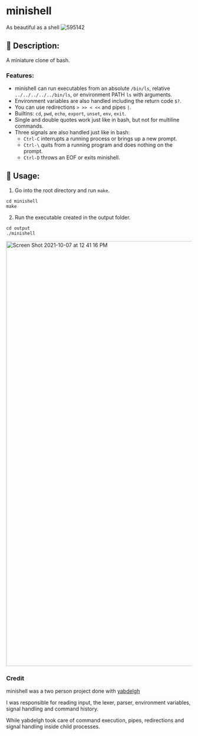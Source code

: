 # minishell
As beautiful as a shell
![595142](https://user-images.githubusercontent.com/58333462/136381042-5ee383b7-5c66-4b2f-821a-e48a30f67e44.jpg)

## 🧐 Description:
A miniature clone of bash.

### Features:
- minishell can run executables from an absolute `/bin/ls`, relative `../../../../../bin/ls`, or environment PATH `ls` with arguments.
- Environment variables are also handled including the return code `$?`.
- You can use redirections `> >> < <<` and pipes `|`.
- Builtins: `cd`, `pwd`, `echo`, `export`, `unset`, `env`, `exit`.
- Single and double quotes work just like in bash, but not for multiline commands.
- Three signals are also handled just like in bash:
  - `Ctrl-C` interrupts a running process or brings up a new prompt.
  - `Ctrl-\` quits from a running program and does nothing on the prompt.
  - `Ctrl-D` throws an EOF or exits minishell.

## 🔧 Usage:
1. Go into the root directory and run `make`.
```
cd minishell
make
```
2. Run the executable created in the output folder.
```
cd output
./minishell
```
<img width="1149" alt="Screen Shot 2021-10-07 at 12 41 16 PM" src="https://user-images.githubusercontent.com/58333462/136377318-c9cc52d2-a4ea-4170-96b7-470c172a1300.png">

### Credit
minishell was a two person project done with [yabdelgh](https://github.com/yabdelgh)

I was responsible for reading input, the lexer, parser, environment variables, signal handling and command history.

While yabdelgh took care of command execution, pipes, redirections and signal handling inside child processes.

